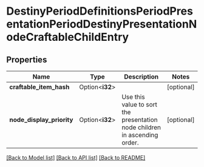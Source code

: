 # DestinyPeriodDefinitionsPeriodPresentationPeriodDestinyPresentationNodeCraftableChildEntry

## Properties

Name | Type | Description | Notes
------------ | ------------- | ------------- | -------------
**craftable_item_hash** | Option<**i32**> |  | [optional]
**node_display_priority** | Option<**i32**> | Use this value to sort the presentation node children in ascending order. | [optional]

[[Back to Model list]](../README.md#documentation-for-models) [[Back to API list]](../README.md#documentation-for-api-endpoints) [[Back to README]](../README.md)


